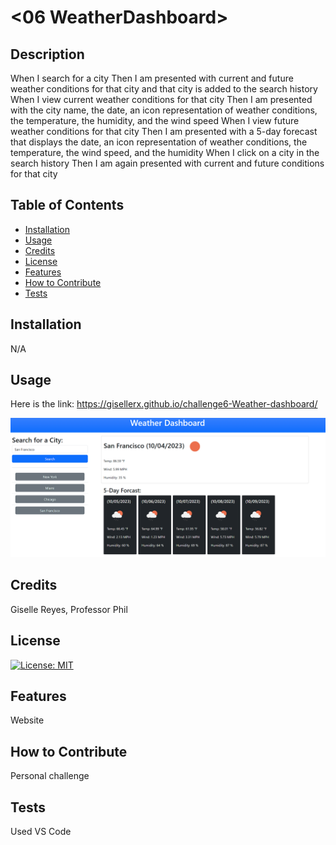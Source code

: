 # <06 WeatherDashboard>

## Description

When I search for a city
Then I am presented with current and future weather conditions for that city and that city is added to the search history
When I view current weather conditions for that city
Then I am presented with the city name, the date, an icon representation of weather conditions, the temperature, the humidity, and the wind speed
When I view future weather conditions for that city
Then I am presented with a 5-day forecast that displays the date, an icon representation of weather conditions, the temperature, the wind speed, and the humidity
When I click on a city in the search history
Then I am again presented with current and future conditions for that city

## Table of Contents

- [Installation](#installation)
- [Usage](#usage)
- [Credits](#credits)
- [License](#license)
- [Features](#features)
- [How to Contribute](#how-to-contribute)
- [Tests](#tests)

## Installation

N/A

## Usage

Here is the link: https://gisellerx.github.io/challenge6-Weather-dashboard/

<img src="./assets/images/weatherdashboard.png">

## Credits

Giselle Reyes, Professor Phil

## License

[![License: MIT](https://img.shields.io/badge/License-MIT-yellow.svg)](https://opensource.org/licenses/MIT)

## Features

Website

## How to Contribute

Personal challenge

## Tests

Used VS Code

